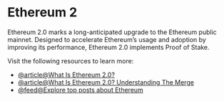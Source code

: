# Ethereum 2

Ethereum 2.0 marks a long-anticipated upgrade to the Ethereum public mainnet. Designed to accelerate Ethereum’s usage and adoption by improving its performance, Ethereum 2.0 implements Proof of Stake.

Visit the following resources to learn more:

- [@article@What Is Ethereum 2.0?](https://consensys.net/blog/blockchain-explained/what-is-ethereum-2/)
- [@article@What Is Ethereum 2.0? Understanding The Merge](https://www.forbes.com/advisor/investing/cryptocurrency/ethereum-2/)
- [@feed@Explore top posts about Ethereum](https://app.daily.dev/tags/ethereum?ref=roadmapsh)
